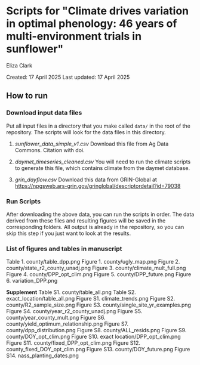 # Scripts for "Climate drives variation in optimal phenology: 46 years of multi-environment trials in sunflower" 

Eliza Clark

Created: 17 April 2025
Last updated: 17 April 2025


## How to run

### Download input data files

Put all input files in a directory that you make called `data/` in the root of the repository. The scripts will look for the data files in this directory.

1. *sunflower_data_simple_v1.csv* Download this file from Ag Data Commons. Citation with doi.

2. *daymet_timeseries_cleaned.csv* You will need to run the climate scripts to generate this file, which contains climate from the daymet database.

3. *grin_dayflow.csv* Download this data from  GRIN-Global at https://npgsweb.ars-grin.gov/gringlobal/descriptordetail?id=79038 

### Run Scripts

After downloading the above data, you can run the scripts in order. The data derived from these files and resulting figures will be saved in the corresponding folders. All output is already in the repository, so you can skip this step if you just want to look at the results.

### List of figures and tables in manuscript
Table 1. county/table_dpp.png
Figure 1. county/ugly_map.png
Figure 2. county/state_r2_county_unadj.png
Figure 3. county/climate_mult_full.png
Figure 4. county/DPP_opt_clim.png
Figure 5. county/DPP_future.png
Figure 6. variation_DPP.png

**Supplement**
Table S1. county/table_all.png
Table S2.  exact_location/table_all.png
Figure S1. climate_trends.png
Figure S2. county/R2_sample_size.png
Figure S3. county/single_site_yr_examples.png
Figure S4. county/year_r2_county_unadj.png
Figure S5. county/year_county_mult.png
Figure S6. county/yield_optimum_relationship.png
Figure S7. county/dpp_distribution.png
Figure S8. county/ALL_resids.png
Figure S9. county/DOY_opt_clim.png
Figure S10.  exact location/DPP_opt_clim.png
Figure S11. county/fixed_DPP_opt_clim.png
Figure S12. county_fixed_DOY_opt_clim.png
Figure S13. county/DOY_future.png
Figure S14. nass_planting_dates.png

